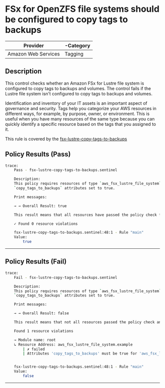 # FSx for OpenZFS file systems should be configured to copy tags to backups

| Provider            | -Category |
| ------------------- | --------- |
| Amazon Web Services |  Tagging  |

## Description

This control checks whether an Amazon FSx for Lustre file system is configured to copy tags to backups and volumes. The control fails if the Lustre file system isn't configured to copy tags to backups and volumes.

Identification and inventory of your IT assets is an important aspect of governance and security. Tags help you categorize your AWS resources in different ways, for example, by purpose, owner, or environment. This is useful when you have many resources of the same type because you can quickly identify a specific resource based on the tags that you assigned to it.

This rule is covered by the [fsx-lustre-copy-tags-to-backups](../../policies/fsx-lustre-copy-tags-to-backups.sentinel)

## Policy Results (Pass)

```bash
trace:
    Pass - fsx-lustre-copy-tags-to-backups.sentinel

    Description:
    This policy requires resources of type `aws_fsx_lustre_file_system` have the
    `copy_tags_to_backups` attributes set to true.

    Print messages:

    → → Overall Result: true

    This result means that all resources have passed the policy check for the policy fsx-lustre-copy-tags-to-backups-enabled.

    ✓ Found 0 resource violations

    fsx-lustre-copy-tags-to-backups.sentinel:48:1 - Rule "main"
    Value:
        true
```

---

## Policy Results (Fail)

```bash
trace:
    Fail - fsx-lustre-copy-tags-to-backups.sentinel

    Description:
    This policy requires resources of type `aws_fsx_lustre_file_system` have the
    `copy_tags_to_backups` attributes set to true.

    Print messages:

    → → Overall Result: false

    This result means that not all resources passed the policy check and the protected behavior is not allowed for the policy fsx-lustre-copy-tags-to-backups-enabled.

    Found 1 resource violations

    → Module name: root
    ↳ Resource Address: aws_fsx_lustre_file_system.example
        | ✗ failed
        | Attributes 'copy_tags_to_backups' must be true for 'aws_fsx_lustre_file_system' resources. Refer to https://docs.aws.amazon.com/securityhub/latest/userguide/fsx-controls.html#fsx-2 for more details.


    fsx-lustre-copy-tags-to-backups.sentinel:48:1 - Rule "main"
    Value:
        false
```

---
